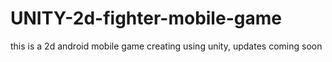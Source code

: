 # UNITY-2d-fighter-mobile-game
this is a 2d android mobile game creating using unity, updates coming soon
